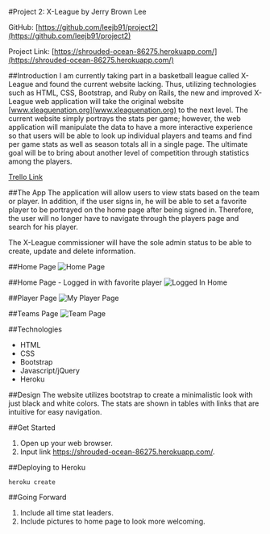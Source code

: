 #Project 2: X-League
by Jerry Brown Lee

GitHub: [https://github.com/leejb91/project2](https://github.com/leejb91/project2)

Project Link: [https://shrouded-ocean-86275.herokuapp.com/](https://shrouded-ocean-86275.herokuapp.com/)

##Introduction
I am currently taking part in a basketball league called X-League and found the current website lacking. Thus, utilizing technologies such as HTML, CSS, Bootstrap, and Ruby on Rails, the new and improved X-League web application will take the original website [www.xleaguenation.org](www.xleaguenation.org) to the next level. The current website simply portrays the stats per game; however, the web application will manipulate the data to have a more interactive experience so that users will be able to look up individual players and teams and find per game stats as well as season totals all in a single page. The ultimate goal will be to bring about another level of competition through statistics among the players.

[Trello Link](https://trello.com/b/582FLLtx/project-2-x-league)

##The App
The application will allow users to view stats based on the team or player. In addition, if the user signs in, he will be able to set a favorite player to be portrayed on the home page after being signed in. Therefore, the user will no longer have to navigate through the players page and search for his player.

The X-League commissioner will have the sole admin status to be able to create, update and delete information.

##Home Page
![Home Page](https://i.imgur.com/hthHGLY.png)

##Home Page - Logged in with favorite player
![Logged In Home](https://i.imgur.com/EE2cszB.png)

##Player Page
![My Player Page](https://i.imgur.com/3bnG9gr.png)

##Teams Page
![Team Page](https://i.imgur.com/uiJyMpS.png)


##Technologies
- HTML
- CSS
- Bootstrap
- Javascript/jQuery
- Heroku

##Design
The website utilizes bootstrap to create a minimalistic look with just black and white colors. The stats are shown in tables with links that are intuitive for easy navigation.

##Get Started
1. Open up your web browser.
2. Input link https://shrouded-ocean-86275.herokuapp.com/.

##Deploying to Heroku

```
heroku create

```



##Going Forward
1. Include all time stat leaders.
2. Include pictures to home page to look more welcoming.